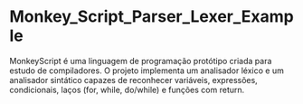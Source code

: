# Monkey_Script_Parser_Lexer_Example
MonkeyScript é uma linguagem de programação protótipo criada para estudo de compiladores. O projeto implementa um analisador léxico e um analisador sintático capazes de reconhecer variáveis, expressões, condicionais, laços (for, while, do/while) e funções com return.
